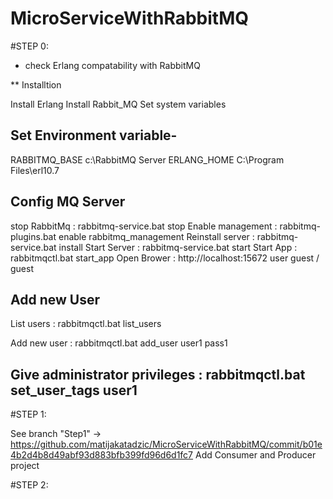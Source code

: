 # MicroServiceWithRabbitMQ

#STEP 0:

- check Erlang compatability with RabbitMQ

** Installtion

Install Erlang
Install Rabbit_MQ
Set system variables

Set Environment variable-
---------------------------
RABBITMQ_BASE c:\RabbitMQ Server
ERLANG_HOME C:\Program Files\erl10.7


Config MQ Server
-----------------
stop RabbitMq : rabbitmq-service.bat stop
Enable management : rabbitmq-plugins.bat enable rabbitmq_management
Reinstall server : rabbitmq-service.bat install
Start Server : rabbitmq-service.bat start
Start App : rabbitmqctl.bat start_app
Open Brower : http://localhost:15672 user guest / guest


Add new User
--------------
List users : rabbitmqctl.bat list_users

Add new user : rabbitmqctl.bat add_user user1 pass1

Give administrator privileges : rabbitmqctl.bat set_user_tags user1
--------------------------------------------------------------------
#STEP 1:

See branch "Step1" -> https://github.com/matijakatadzic/MicroServiceWithRabbitMQ/commit/b01e4b2d4b8d49abf93d883bfb399fd96d6d1fc7
Add Consumer and Producer project


#STEP 2:
